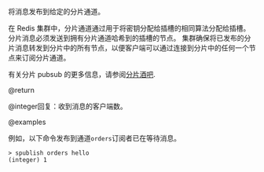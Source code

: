 将消息发布到给定的分片通道。

在 Redis 集群中，分片通道通过用于将密钥分配给插槽的相同算法分配给插槽。
分片消息必须发送到拥有分片通道哈希到的插槽的节点。
集群确保将已发布的分片消息转发到分片中的所有节点，以便客户端可以通过连接到分片中的任何一个节点来订阅分片通道。

有关分片 pubsub 的更多信息，请参阅[分片酒吧](/topics/pubsub#sharded-pubsub).

@return

@integer回复：收到消息的客户端数。

@examples

例如，以下命令发布到通道`orders`订阅者已在等待消息。

    > spublish orders hello
    (integer) 1
